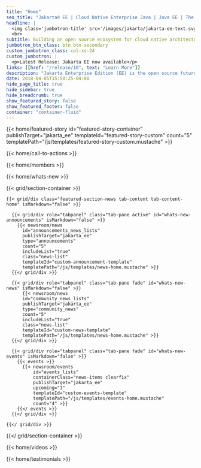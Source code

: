 ```yaml
---
title: "Home"
seo_title: "Jakarta® EE | Cloud Native Enterprise Java | Java EE | The Eclipse Foundation"
headline: |
  <img class='jumbotron-title' src='/images/jakarta/jakarta-ee-text.svg' alt='Jakarta EE'>
  <br>
subtitle: Building an open source ecosystem for cloud native architectures with Enterprise Java
jumbotron_btn_class: btn btn-secondary 
custom_jumbotron_class: col-xs-24
custom_jumbotron: |
  <p>Latest Release: Jakarta EE now available</p>
links: [[href: "/release/10", text: "Learn More"]]
description: "Jakarta Enterprise Edition (EE) is the open source future of cloud native enterprise Java. Protect your investments in Java EE and modernize your enterprise applications."
date: 2018-04-05T15:50:25-04:00
hide_page_title: true
hide_sidebar: true
hide_breadcrumb: true
show_featured_story: false
show_featured_footer: false
container: "container-fluid"
---
```


{{< home/featured-story
    id="featured-story-container"
    publishTarget="jakarta_ee"
    templateId="featured-story-custom"
    count="5"
    templatePath="/js/templates/featured-story-custom.mustache" >}}

{{< home/call-to-actions >}}

{{< home/members >}}

{{< home/whats-new >}}

{{< grid/section-container >}}
  
    {{< grid/div class="featured-section-news tab-content tab-content-home" isMarkdown="false" >}}

      {{< grid/div role="tabpanel" class="tab-pane active" id="whats-new-announcements" isMarkdown="false" >}}
        {{< newsroom/news
          id="announcements_news_lists" 
          publishTarget="jakarta_ee"
          type="announcements"
          count="5"
          includeList="true"
          class="news-list"
          templateId="custom-announcement-template"
          templatePath="/js/templates/news-home.mustache" >}}
      {{</ grid/div >}}

      {{< grid/div role="tabpanel" class="tab-pane fade" id="whats-new-news" isMarkdown="false" >}}
          {{< newsroom/news
          id="community_news_lists" 
          publishTarget="jakarta_ee"
          type="community_news"
          count="5"
          includeList="true"
          class="news-list"
          templateId="custom-news-template"
          templatePath="/js/templates/news-home.mustache" >}}
      {{</ grid/div >}}

      {{< grid/div role="tabpanel" class="tab-pane fade" id="whats-new-events" isMarkdown="false" >}}
        {{< events >}}    
          {{< newsroom/events
              id="events_lists" 
              containerClass="news-items clearfix"
              publishTarget="jakarta_ee"
              upcoming="1"
              templateId="custom-events-template"
              templatePath="/js/templates/events-home.mustache"
              count="4" >}}
        {{</ events >}}
      {{</ grid/div >}}

    {{</ grid/div >}}
  
{{</ grid/section-container >}}

{{< home/videos >}}

{{< home/testimonials >}}
